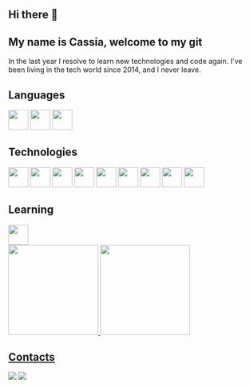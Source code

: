 ## Hi there 👋
## My name is Cassia, welcome to my git
In the last year I resolve to learn new technologies and code again. I've been living in the tech world since 2014, and I never leave.

## Languages
<img src="https://cdn.jsdelivr.net/gh/devicons/devicon/icons/javascript/javascript-original.svg" width="40" height="40" /> <img src="https://cdn.jsdelivr.net/gh/devicons/devicon/icons/typescript/typescript-original.svg" width="40" height="40"/> <img src="https://cdn.jsdelivr.net/gh/devicons/devicon/icons/c/c-original.svg" width="40" height="40" />

## Technologies
<img src="https://cdn.jsdelivr.net/gh/devicons/devicon/icons/html5/html5-original.svg" width="40" height="40"/> <img src="https://cdn.jsdelivr.net/gh/devicons/devicon/icons/css3/css3-original.svg" width="40" height="40" /> <img src="https://cdn.jsdelivr.net/gh/devicons/devicon/icons/sass/sass-original.svg" width="40" height="40"/> <img src="https://cdn.jsdelivr.net/gh/devicons/devicon/icons/bootstrap/bootstrap-original.svg"  width="40" height="40"/>
<img src="https://cdn.jsdelivr.net/gh/devicons/devicon/icons/jquery/jquery-original.svg" width="40" height="40" /> <img src="https://cdn.jsdelivr.net/gh/devicons/devicon/icons/nodejs/nodejs-original.svg" width="40" height="40" /> <img src="https://cdn.jsdelivr.net/gh/devicons/devicon/icons/oracle/oracle-original.svg" width="40" height="40" />  <img src="https://cdn.jsdelivr.net/gh/devicons/devicon/icons/microsoftsqlserver/microsoftsqlserver-plain.svg" width="40" height="40"/>  <img src="https://cdn.jsdelivr.net/gh/devicons/devicon/icons/vscode/vscode-original.svg" width="40" height="40"/>

## Learning

<img src="https://cdn.jsdelivr.net/gh/devicons/devicon/icons/react/react-original.svg" width="40" height="40"/>


<div>
<a href="https://github.com/cassiamoraes">
<img height="180em" src="https://github-readme-stats.vercel.app/api/top-langs/?username=cassiamoraes&layout=compact&langs_count=7&theme=dracula"/>
<img height="180em" src="https://github-readme-stats.vercel.app/api?username=cassiamoraes&show_icons=true&theme=dracula&include_all_commits=true&count_private=true"/>
</div>

  
## Contacts
  
<a href = "mailto:contato@ccassiamoraess"><img src="https://img.shields.io/badge/Gmail-D14836?style=for-the-badge&logo=gmail&logoColor=white" target="_blank"></a>
<a href="https://www.linkedin.com/in/cassia-moraes-797797139" target="_blank"><img src="https://img.shields.io/badge/-LinkedIn-%230077B5?style=for-the-badge&logo=linkedin&logoColor=white" target="_blank"></a>
